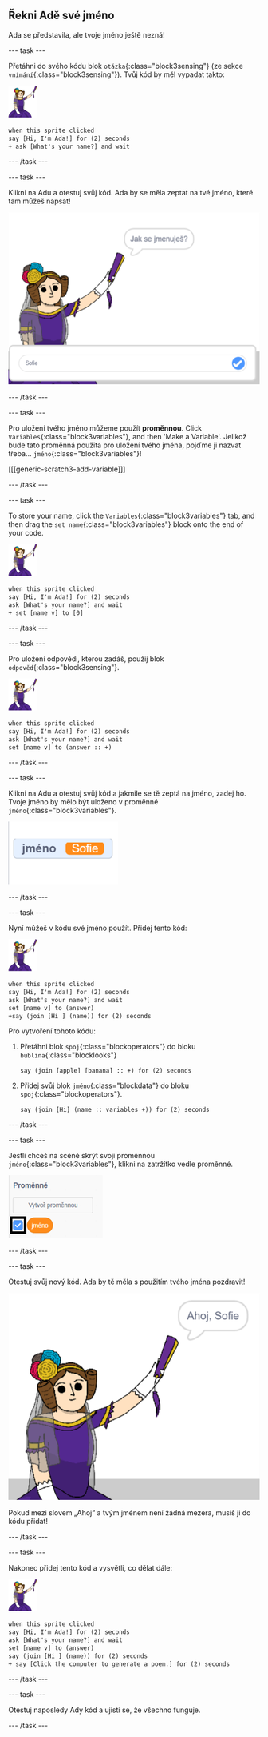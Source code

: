 ## Řekni Adě své jméno

Ada se představila, ale tvoje jméno ještě nezná!

\--- task \---

Přetáhni do svého kódu blok `otázka`{:class="block3sensing"} (ze sekce `vnímání`{:class="block3sensing"}). Tvůj kód by měl vypadat takto:

![postava ady](images/ada-sprite.png)

```blocks3
when this sprite clicked
say [Hi, I'm Ada!] for (2) seconds
+ ask [What's your name?] and wait
```

\--- /task \---

\--- task \---

Klikni na Adu a otestuj svůj kód. Ada by se měla zeptat na tvé jméno, které tam můžeš napsat!

![postava ady se ptá jak se jmenuješ](images/poetry-input.png)

\--- /task \---

\--- task \---

Pro uložení tvého jméno můžeme použít **proměnnou**. Click `Variables`{:class="block3variables"}, and then 'Make a Variable'. Jelikož bude tato proměnná použita pro uložení tvého jména, pojďme ji nazvat třeba... `jméno`{:class="block3variables"}!

[[[generic-scratch3-add-variable]]]

\--- /task \---

\--- task \---

To store your name, click the `Variables`{:class="block3variables"} tab, and then drag the `set name`{:class="block3variables"} block onto the end of your code.

![postava ady](images/ada-sprite.png)

```blocks3
when this sprite clicked
say [Hi, I'm Ada!] for (2) seconds
ask [What's your name?] and wait
+ set [name v] to [0]
```

\--- /task \---

\--- task \---

Pro uložení odpovědi, kterou zadáš, použij blok `odpověď`{:class="block3sensing"}.

![postava ady](images/ada-sprite.png)

```blocks3
when this sprite clicked
say [Hi, I'm Ada!] for (2) seconds
ask [What's your name?] and wait
set [name v] to (answer :: +)
```

\--- /task \---

\--- task \---

Klikni na Adu a otestuj svůj kód a jakmile se tě zeptá na jméno, zadej ho. Tvoje jméno by mělo být uloženo v proměnné `jméno`{:class="block3variables"}.

![snímek obrazovky](images/poetry-name-test.png)

\--- /task \---

\--- task \---

Nyní můžeš v kódu své jméno použít. Přidej tento kód:

![postava ady](images/ada-sprite.png)

```blocks3
when this sprite clicked
say [Hi, I'm Ada!] for (2) seconds
ask [What's your name?] and wait
set [name v] to (answer)
+say (join [Hi ] (name)) for (2) seconds 
```

Pro vytvoření tohoto kódu:

1. Přetáhni blok `spoj`{:class="blockoperators"} do bloku `bublina`{:class="blocklooks"}
    
    ```blocks3
    say (join [apple] [banana] :: +) for (2) seconds
    ```

2. Přidej svůj blok `jméno`{:class="blockdata"} do bloku `spoj`{:class="blockoperators"}.
    
    ```blocks3
    say (join [Hi] (name :: variables +)) for (2) seconds
    ```

\--- /task \---

\--- task \---

Jestli chceš na scéně skrýt svoji proměnnou `jméno`{:class="block3variables"}, klikni na zatržítko vedle proměnné.

![zatrhnout proměnnou jméno](images/poetry-tick-annotated.png)

\--- /task \---

\--- task \---

Otestuj svůj nový kód. Ada by tě měla s použitím tvého jména pozdravit!

![snímek obrazovky](images/poetry-name-test2.png)

Pokud mezi slovem „Ahoj“ a tvým jménem není žádná mezera, musíš ji do kódu přidat!

\--- /task \---

\--- task \---

Nakonec přidej tento kód a vysvětli, co dělat dále:

![postava ady](images/ada-sprite.png)

```blocks3
when this sprite clicked
say [Hi, I'm Ada!] for (2) seconds
ask [What's your name?] and wait
set [name v] to (answer)
say (join [Hi ] (name)) for (2) seconds 
+ say [Click the computer to generate a poem.] for (2) seconds 
```

\--- /task \---

\--- task \---

Otestuj naposledy Ady kód a ujisti se, že všechno funguje.

\--- /task \---